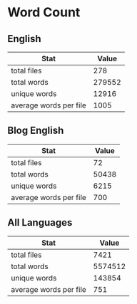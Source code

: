 # Word Count

## English

Stat | Value
---- | -----
total files | 278
total words | 279552
unique words | 12916
average words per file | 1005

## Blog English

Stat | Value
---- | -----
total files | 72
total words | 50438
unique words | 6215
average words per file | 700

## All Languages

Stat | Value
---- | -----
total files | 7421
total words | 5574512
unique words | 143854
average words per file | 751
